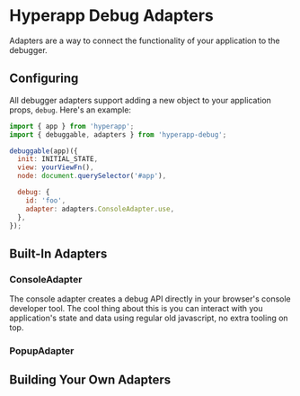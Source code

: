 # Hyperapp Debug Adapters

Adapters are a way to connect the functionality of your application to the debugger.

## Configuring

All debugger adapters support adding a new object to your application props, `debug`.
Here's an example:

```javascript
import { app } from 'hyperapp';
import { debuggable, adapters } from 'hyperapp-debug';

debuggable(app)({
  init: INITIAL_STATE,
  view: yourViewFn(),
  node: document.querySelector('#app'),

  debug: {
    id: 'foo',
    adapter: adapters.ConsoleAdapter.use,
  },
});
```

## Built-In Adapters

### ConsoleAdapter

The console adapter creates a debug API directly in your browser's console developer tool.
The cool thing about this is you can interact with you application's state and data using regular old javascript, no extra tooling on top.

### PopupAdapter

## Building Your Own Adapters
